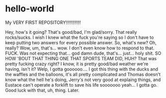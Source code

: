 # hello-world
My VERY FIRST REPOSITORY!!!!!!!!!!!!

Hey, how's it going?
That's good/bad, I'm glad/sorry. That really rocks/sucks. I wish I knew what the fuck you're saying so I don't have to keep putting two answers for every possible answer. So, what's new? Oh, really? Wow, um, that's... wow. I don't even know how to respond to that. FUCK. Was not expecting that... god damn dude, that's... just... holy shit. SO HOW 'BOUT THAT THING ONE THAT SPORTS TEAM DID, HUH? That was pretty fucking crazy right? I know, it is pretty good/bad weather we're having, isn't it? Welp, I gotta goooooo.... I got this thing with the ducks and the waffles and the balloons, it's all pretty complicated and Thomas doesn't know what the hell he's doing, Jerry's not very good at explaing things, and Eustace can't operate a forklift to save his life sooooooo yeah... I gotta go. Good luck with that, uh, thing. Later.
